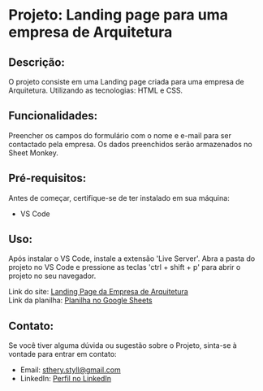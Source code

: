 # Projeto: Landing page para uma empresa de Arquitetura

## Descrição:
O projeto consiste em uma Landing page criada para uma empresa de Arquitetura.
Utilizando as tecnologias: HTML e CSS.

## Funcionalidades:
Preencher os campos do formulário com o nome e e-mail para ser contactado pela empresa.
Os dados preenchidos serão armazenados no Sheet Monkey.

## Pré-requisitos:
Antes de começar, certifique-se de ter instalado em sua máquina:

- VS Code

## Uso:
Após instalar o VS Code, instale a extensão 'Live Server'.
Abra a pasta do projeto no VS Code e pressione as teclas 'ctrl + shift + p' para abrir o projeto no seu navegador.

Link do site: [Landing Page da Empresa de Arquitetura](https://landing-page-company-architecture.netlify.app/) <br>
Link da planilha: [Planilha no Google Sheets](https://docs.google.com/spreadsheets/d/1Tr4pRH8ikv9SO28Mhyui7Jpk57fIDYCc3RCuhdAfeCE/edit#gid=0)

## Contato:
Se você tiver alguma dúvida ou sugestão sobre o Projeto, sinta-se à vontade para entrar em contato:

- Email: sthery.styll@gmail.com
- LinkedIn: [Perfil no LinkedIn](https://www.linkedin.com/in/sthery-alves-5214ab99/)
